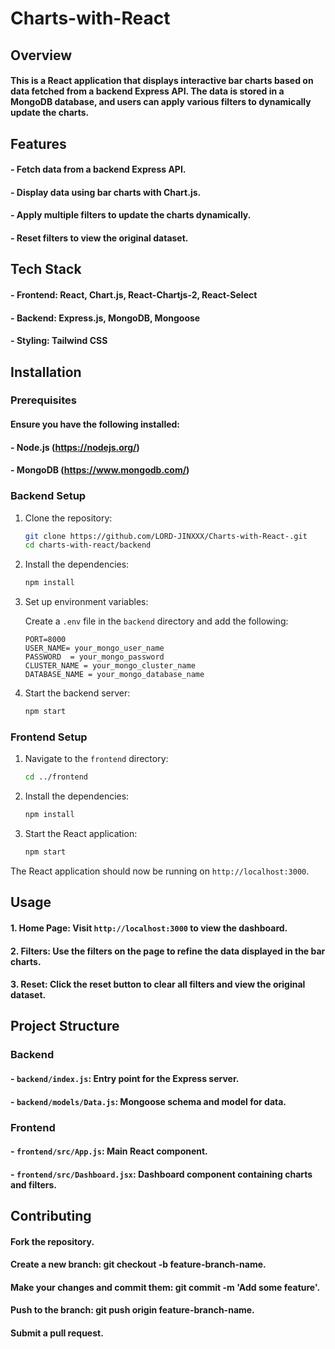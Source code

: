 # Charts-with-React

## Overview

#### This is a React application that displays interactive bar charts based on data fetched from a backend Express API. The data is stored in a MongoDB database, and users can apply various filters to dynamically update the charts.

## Features

#### - Fetch data from a backend Express API.
#### - Display data using bar charts with Chart.js.
#### - Apply multiple filters to update the charts dynamically.
#### - Reset filters to view the original dataset.

## Tech Stack

#### - **Frontend:** React, Chart.js, React-Chartjs-2, React-Select
#### - **Backend:** Express.js, MongoDB, Mongoose
#### - **Styling:** Tailwind CSS

## Installation

### Prerequisites

#### Ensure you have the following installed:

#### - Node.js (https://nodejs.org/)
#### - MongoDB (https://www.mongodb.com/)

### Backend Setup

1. Clone the repository:

    ```bash
    git clone https://github.com/LORD-JINXXX/Charts-with-React-.git
    cd charts-with-react/backend
    ```

2. Install the dependencies:

    ```bash
    npm install
    ```

3. Set up environment variables:

    Create a `.env` file in the `backend` directory and add the following:

    ```env
    PORT=8000
    USER_NAME= your_mongo_user_name
    PASSWORD  = your_mongo_password
    CLUSTER_NAME = your_mongo_cluster_name
    DATABASE_NAME = your_mongo_database_name
    ```

4. Start the backend server:

    ```bash
    npm start
    ```

### Frontend Setup

1. Navigate to the `frontend` directory:

    ```bash
    cd ../frontend
    ```

2. Install the dependencies:

    ```bash
    npm install
    ```

3. Start the React application:

    ```bash
    npm start
    ```

The React application should now be running on `http://localhost:3000`.

## Usage

#### 1. **Home Page:** Visit `http://localhost:3000` to view the dashboard.
#### 2. **Filters:** Use the filters on the page to refine the data displayed in the bar charts.
#### 3. **Reset:** Click the reset button to clear all filters and view the original dataset.

## Project Structure

### Backend

#### - **`backend/index.js`**: Entry point for the Express server.
#### - **`backend/models/Data.js`**: Mongoose schema and model for data.

### Frontend

#### - **`frontend/src/App.js`**: Main React component.
#### - **`frontend/src/Dashboard.jsx`**: Dashboard component containing charts and filters.

## Contributing
#### Fork the repository.
#### Create a new branch: git checkout -b feature-branch-name.
#### Make your changes and commit them: git commit -m 'Add some feature'.
#### Push to the branch: git push origin feature-branch-name.
#### Submit a pull request.
